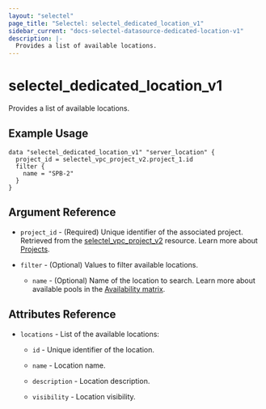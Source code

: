 ```yaml
---
layout: "selectel"
page_title: "Selectel: selectel_dedicated_location_v1"
sidebar_current: "docs-selectel-datasource-dedicated-location-v1"
description: |-
  Provides a list of available locations.
---
```


# selectel\_dedicated\_location\_v1

Provides a list of available locations.

## Example Usage

```hcl
data "selectel_dedicated_location_v1" "server_location" {
  project_id = selectel_vpc_project_v2.project_1.id
  filter {
    name = "SPB-2"
  }
}
```

## Argument Reference

* `project_id` - (Required) Unique identifier of the associated project. Retrieved from the [selectel_vpc_project_v2](https://registry.terraform.io/providers/selectel/selectel/latest/docs/resources/vpc_project_v2) resource. Learn more about [Projects](https://docs.selectel.ru/en/control-panel-actions/projects/about-projects/).

* `filter` - (Optional) Values to filter available locations.

  * `name` - (Optional) Name of the location to search. Learn more about available pools in the [Availability matrix](https://docs.selectel.ru/en/availability-matrix/#dedicated-servers).

## Attributes Reference

* `locations` - List of the available locations:

  * `id` - Unique identifier of the location.

  * `name` - Location name.

  * `description` - Location description.

  * `visibility` - Location visibility.
